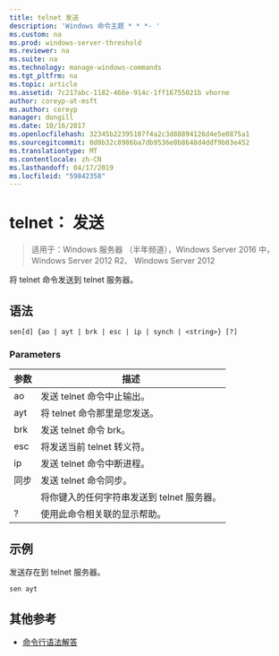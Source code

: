 ```yaml
---
title: telnet 发送
description: 'Windows 命令主题 * * *- '
ms.custom: na
ms.prod: windows-server-threshold
ms.reviewer: na
ms.suite: na
ms.technology: manage-windows-commands
ms.tgt_pltfrm: na
ms.topic: article
ms.assetid: 7c217abc-1182-466e-914c-1ff16755021b vhorne
author: coreyp-at-msft
ms.author: coreyp
manager: dongill
ms.date: 10/16/2017
ms.openlocfilehash: 32345b22395107f4a2c3d88894126d4e5e0875a1
ms.sourcegitcommit: 0d0b32c8986ba7db9536e0b8648d4ddf9b03e452
ms.translationtype: MT
ms.contentlocale: zh-CN
ms.lasthandoff: 04/17/2019
ms.locfileid: "59842358"
---
```

# <a name="telnet-send"></a>telnet： 发送

>适用于：Windows 服务器 （半年频道），Windows Server 2016 中，Windows Server 2012 R2、 Windows Server 2012

将 telnet 命令发送到 telnet 服务器。   
## <a name="syntax"></a>语法  
```  
sen[d] {ao | ayt | brk | esc | ip | synch | <string>} [?]  
```  
### <a name="parameters"></a>Parameters  
|参数|描述|  
|-------|--------|  
|ao|发送 telnet 命令中止输出。|  
|ayt|将 telnet 命令那里是您发送。|  
|brk|发送 telnet 命令 brk。|  
|esc|将发送当前 telnet 转义符。|  
|ip|发送 telnet 命令中断进程。|  
|同步|发送 telnet 命令同步。|  
|<string>|将你键入的任何字符串发送到 telnet 服务器。|  
|?|使用此命令相关联的显示帮助。|  
## <a name="BKMK_Examples"></a>示例  
发送存在到 telnet 服务器。  
```  
sen ayt  
```  
## <a name="additional-references"></a>其他参考  
-   [命令行语法解答](command-line-syntax-key.md)  
